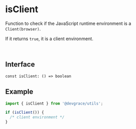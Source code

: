 # isClient

Function to check if the JavaScript runtime environment is a `Client(browser)`.

If it returns `true`, it is a client environment.

<br />

## Interface
```tsx
const isClient: () => boolean
```

## Example
```ts
import { isClient } from '@devgrace/utils';

if (isClient()) {
  /* client environment */
}
```